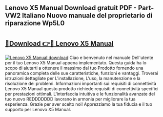 ## Lenovo X5 Manual Download gratuit PDF - Part-VW2 Italiano Nuovo manuale del proprietario di riparazione Wp5L0

# <h2><a href="http://dffiw23.blite.top/?on=Lenovo+X5+Manual">🔗Download 👉🔴 Lenovo X5 Manual</a></h2>

[![Lenovo X5 Manual download](https://i.imgur.com/lujVjoI.png)](http://dffiw23.blite.top/?on=Lenovo+X5+Manual)
Ciao e benvenuto nel manuale Dell'utente per il tuo Lenovo X5 Manual appena implementato. Questa guida ha lo scopo di aiutarti a ottenere il massimo dal tuo Prodotto fornendo una panoramica completa delle sue caratteristiche, funzioni e vantaggi. Troverai istruzioni dettagliate per L'installazione, L'uso, la manutenzione e la risoluzione dei problemi. Informazioni importanti sui requisiti di connettività Lenovo X5 Manual questo prodotto richiede requisiti di connettività specifici per prestazioni ottimali. L'interfaccia intuitiva e le funzionalità avanzate del tuo nuovo REDDDDDDD lavorano in armonia per migliorare la tua esperienza. Grazie per aver scelto noi! Apprezziamo la tua fiducia e il tuo supporto per Lenovo X5 Manual.
